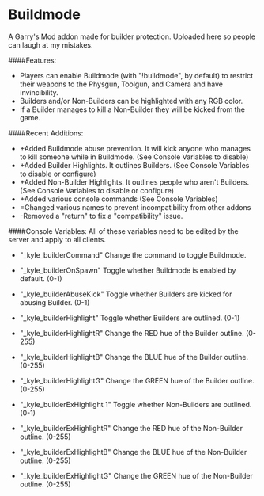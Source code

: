 # Buildmode
A Garry's Mod addon made for builder protection. Uploaded here so people can laugh at my mistakes.

####Features: 
* Players can enable Buildmode (with "!buildmode", by default) to restrict their weapons to the Physgun, Toolgun, and Camera and have invincibility. 
* Builders and/or Non-Builders can be highlighted with any RGB color. 
* If a Builder manages to kill a Non-Builder they will be kicked from the game. 

####Recent Additions: 
* +Added Buildmode abuse prevention. It will kick anyone who manages to kill someone while in Buildmode. (See Console Variables to disable) 
* +Added Builder Highlights. It outlines Builders. (See Console Variables to disable or configure) 
* +Added Non-Builder Highlights. It outlines people who aren't Builders. (See Console Variables to disable or configure) 
* +Added various console commands (See Console Variables) 
* =Changed various names to prevent incompatibility from other addons
* -Removed a "return" to fix a "compatibility" issue.

####Console Variables: 
All of these variables need to be edited by the server and apply to all clients. 
* "_kyle_builderCommand" Change the command to toggle Buildmode. 
* "_kyle_builderOnSpawn" Toggle whether Buildmode is enabled by default. (0-1) 
* "_kyle_builderAbuseKick" Toggle whether Builders are kicked for abusing Builder. (0-1) 

* "_kyle_builderHighlight" Toggle whether Builders are outlined. (0-1) 
* "_kyle_builderHighlightR" Change the RED hue of the Builder outline. (0-255) 
* "_kyle_builderHighlightB" Change the BLUE hue of the Builder outline. (0-255) 
* "_kyle_builderHighlightG" Change the GREEN hue of the Builder outline. (0-255) 

* "_kyle_builderExHighlight 1" Toggle whether Non-Builders are outlined. (0-1) 
* "_kyle_builderExHighlightR" Change the RED hue of the Non-Builder outline. (0-255) 
* "_kyle_builderExHighlightB" Change the BLUE hue of the Non-Builder outline. (0-255) 
* "_kyle_builderExHighlightG" Change the GREEN hue of the Non-Builder outline. (0-255) 
